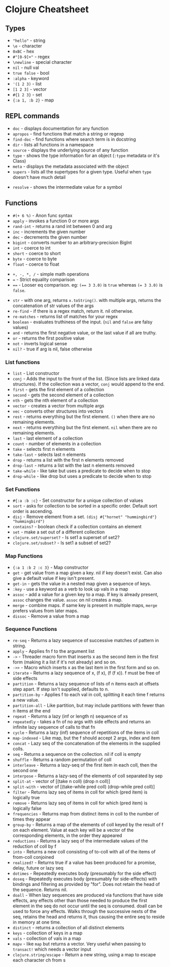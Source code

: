 # Clojure Cheatsheet

## Types

- `"hello"` - string
- `\e` - character
- `0xBC` - hex
- `#"[0-9]+"` - regex
- `\newline` - special character
- `nil` - null val
- `true false` - bool
- `:alpha` - keyword
- `'(1 2 3)` - list
- `[1 2 3]` - vector
- `#{1 2 3}` - set
- `{:a 1, :b 2}` - map

## REPL commands

- `doc` - displays documentation for any function
- `apropos` - find functions that match a string or regexp
- `find-doc` - find functions where search term is in docstring
- `dir` - lists all functions in a namespace
- `source` - displays the underlying source of any function
- `type` - shows the type information for an object (`:type` metadata or it's Class)
- `meta` - displays the metadata associated with the object
- `supers` - lists all the supertypes for a given type. Useful when `type` doesn't have much detail

* `resolve` - shows the intermediate value for a symbol

## Functions

- `#(+ 6 %)` - Anon func syntax
- `apply` - invokes a function 0 or more args
- `rand-int` - returns a rand int between 0 and arg
- `inc` - increments the given number
- `dec` - decrements the given number
- `bigint` - converts number to an arbitrary-precision BigInt
- `int` - coerce to int
- `short` - coerce to short
- `byte` - coerce to byte
- `float` - coerce to float

* `+, -, *, /` - simple math operations
* `=` - Strict equality comparison
* `==` - Looser eq comparison. eg: `(== 3 3.0)` is `true` whereas `(= 3 3.0)` is `false`.

- `str` - with one arg, returns `x.toString()`. with multiple args, returns the concatenation of str values of the args
- `re-find` - if there is a regex match, return it. nil otherwise.
- `re-matches` - returns list of matches for your regex
- `boolean` - evaluates truthiness of the input. (`nil` and `false` are falsy values)
- `and` - returns the first negative value, or the last value if all are truthy.
- `or` - returns the first positive value
- `not` - inverts logical sense
- `nil?` - true if arg is nil, false otherwise

### List functions

- `list` - List constructor
- `conj` - Adds the input to the front of the list. (Since lists are linked data structures). If the collection was a vector, `conj` would append to the end.
- `first` - gets the first element of a collection
- `second` - gets the second element of a collection
- `nth` - gets the nth element of a collection
- `vector` - creates a vector from multiple args
- `vec` - converts other structures into vectors
- `rest` - returns everything but the first element. `()` when there are no remaining elements.
- `next` - returns everything but the first element. `nil` when there are no remaining elements.
- `last` - last element of a collection
- `count` - number of elements in a collection
- `take` - selects first n elements
- `take-last` - selects last n elements
- `drop` - returns a list with the first n elements removed
- `drop-last` - returns a list with the last n elements removed
- `take-while` - like take but uses a predicate to decide when to stop
- `drop-while` - like drop but uses a predicate to decide when to stop

### Set Functions

- `#{:a :b :c}` - Set constructor for a unique collection of values
- `sort` - asks for collection to be sorted in a specific order. Default sort order is ascending.
- `disj` - Remove element from a set. `(disj #{"hornet" "hummingbird"} "hummingbird")`
- `contains?` - boolean check if a collection contains an element
- `set` - make a set out of a different collection
- `clojure.set/superset?` - Is set1 a superset of set2?
- `clojure.set/subset?` - Is set1 a subset of set2?

### Map Functions

- `{:a 1 :b 2 :c 3}` - Map constructor
- `get` - get value from a map given a key. nil if key doesn't exist. Can also give a default value if key isn't present.
- `get-in` - gets the value in a nested map given a sequence of keys.
- `:key` - use a keyword as a verb to look up vals in a map
- `assoc` - add a value for a given key to a map. If key is already present, `assoc` changes the value. `assoc` on nil creates a map.
- `merge` - combine maps. if same key is present in multiple maps, `merge` prefers values from later maps.
- `dissoc` - Remove a value from a map

### Sequence Functions

- `re-seq` - Returns a lazy sequence of successive matches of pattern in string.
- `apply` - Applies fn f to the argument list
- `->` - Threader macro form that inserts x as the second item in the first form (making it a list if it's not already) and so on.
- `->>` - Macro which inserts x as the last item in the first form and so on.
- `iterate` - Returns a lazy sequence of x, (f x), (f (f x)). f must be free of side effects
- `partition` - Returns a lazy sequence of lists of n items each at offsets step apart. If step isn't supplied, defaults to n.
- `partition-by` - Applies f to each val in coll, splitting it each time f returns a new value.
- `partition-all` - Like partition, but may include partitions with fewer than n items at the end
- `repeat` - Returns a lazy (inf or length n) sequence of xs
- `repeatedly` - takes a fn of no args with side effects and returns an infinite lazy sequence of calls to that fn
- `cycle` - Returns a lazy (inf) sequence of repetitions of the items in coll
- `map-indexed` - Like map, but the f should accept 2 args, index and item
- `concat` - Lazy seq of the concatenation of the elements in the supplied colls.
- `seq` - Returns a sequence on the collection. nil if coll is empty
- `shuffle` - Returns a random permutation of coll
- `interleave` - Returns a lazy-seq of the first item in each coll, then the second one
- `interpose` - Returns a lazy-seq of the elements of coll separated by sep
- `split-at` - vector of [(take n coll) (drop n coll)]
- `split-with` - vector of [(take-while pred coll) (drop-while pred coll)]
- `filter` - Returns lazy seq of items in coll for which (pred item) is logically true
- `remove` - Returns lazy seq of items in coll for which (pred item) is logically false
- `frequencies` - Returns map from distinct items in coll to the number of times they appear
- `group-by` - Returns a map of the elements of coll keyed by the result of f on each element. Value at each key will be a vector of the corresponding elements, in the order they appeared
- `reductions` - Returns a lazy seq of the intermediate values of the reduction of coll by f
- `into` - Returns a new coll consisting of to-coll with all of the items of from-coll conjoined
- `realized?` - Returns true if a value has been produced for a promise, delay, future or lazy seq
- `dotimes` - Repeatedly executes body (presumably for the side effect)
- `doseq` - Repeatedly executes body (presumably for side-effects) with
  bindings and filtering as provided by "for". Does not retain
  the head of the sequence. Returns nil.
- `doall` - When lazy sequences are produced via functions that have side
  effects, any effects other than those needed to produce the first
  element in the seq do not occur until the seq is consumed. doall can
  be used to force any effects. Walks through the successive nexts of
  the seq, retains the head and returns it, thus causing the entire
  seq to reside in memory at one time.
- `distinct` - returns a collection of all distinct elements
- `keys` - collection of keys in a map
- `vals` - collection of vals in a map
- `mapv` - like `map` but returns a vector. Very useful when passing to `transact!` which needs a vector input
- `clojure.string/escape` - Return a new string, using a map to escape each character ch from s
